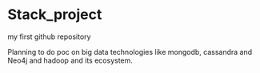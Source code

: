 # Stack_project
my first github repository

Planning to do poc on big data technologies like mongodb, cassandra and Neo4j and hadoop and its ecosystem.

